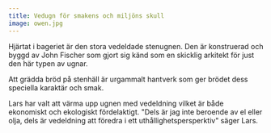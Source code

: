 ```yaml
---
title: Vedugn för smakens och miljöns skull
image: owen.jpg
---
```

Hjärtat i bageriet är den stora vedeldade stenugnen. Den är konstruerad och byggd av John Fischer som gjort sig känd som en skicklig arkitekt för just den här typen av ugnar.

Att grädda bröd på stenhäll är urgammalt hantverk som ger brödet dess speciella karaktär och smak.

Lars har valt att värma upp ugnen med vedeldning vilket är både ekonomiskt och ekologiskt fördelaktigt. "Dels är jag inte beroende av el eller olja, dels är vedeldning att föredra i ett uthållighetspersperktiv" säger Lars.